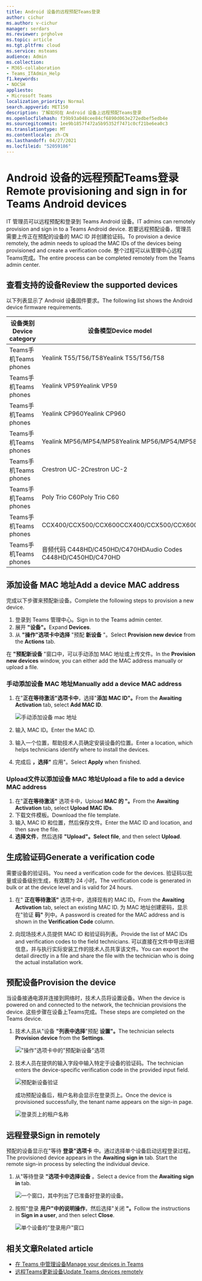 ```yaml
---
title: Android 设备的远程预配Teams登录
author: cichur
ms.author: v-cichur
manager: serdars
ms.reviewer: prgholve
ms.topic: article
ms.tgt.pltfrm: cloud
ms.service: msteams
audience: Admin
ms.collection:
- M365-collaboration
- Teams_ITAdmin_Help
f1.keywords:
- NOCSH
appliesto:
- Microsoft Teams
localization_priority: Normal
search.appverid: MET150
description: 了解如何在 Android 设备上远程预配Teams登录
ms.openlocfilehash: f39b93a048cee84cf6890d063e272edbef5edb4e
ms.sourcegitcommit: 1ee9b1857f472a5b95352f7471c0cf21be6ea0c3
ms.translationtype: MT
ms.contentlocale: zh-CN
ms.lasthandoff: 04/27/2021
ms.locfileid: "52059186"
---
```

# <a name="remote-provisioning-and-sign-in-for-teams-android-devices"></a><span data-ttu-id="ccbf9-103">Android 设备的远程预配Teams登录</span><span class="sxs-lookup"><span data-stu-id="ccbf9-103">Remote provisioning and sign in for Teams Android devices</span></span>

<span data-ttu-id="ccbf9-104">IT 管理员可以远程预配和登录到 Teams Android 设备。</span><span class="sxs-lookup"><span data-stu-id="ccbf9-104">IT admins can remotely provision and sign in to a Teams Android device.</span></span> <span data-ttu-id="ccbf9-105">若要远程预配设备，管理员需要上传正在预配的设备的 MAC ID 并创建验证码。</span><span class="sxs-lookup"><span data-stu-id="ccbf9-105">To provision a device remotely, the admin needs to upload the MAC IDs of the devices being provisioned and create a verification code.</span></span> <span data-ttu-id="ccbf9-106">整个过程可以从管理中心远程Teams完成。</span><span class="sxs-lookup"><span data-stu-id="ccbf9-106">The entire process can be completed remotely from the Teams admin center.</span></span>

## <a name="review-the-supported-devices"></a><span data-ttu-id="ccbf9-107">查看支持的设备</span><span class="sxs-lookup"><span data-stu-id="ccbf9-107">Review the supported devices</span></span>

<span data-ttu-id="ccbf9-108">以下列表显示了 Android 设备固件要求。</span><span class="sxs-lookup"><span data-stu-id="ccbf9-108">The following list shows the Android device firmware requirements.</span></span>

|<span data-ttu-id="ccbf9-109">设备类别</span><span class="sxs-lookup"><span data-stu-id="ccbf9-109">Device category</span></span>|<span data-ttu-id="ccbf9-110">设备模型</span><span class="sxs-lookup"><span data-stu-id="ccbf9-110">Device model</span></span>|<span data-ttu-id="ccbf9-111">固件版本</span><span class="sxs-lookup"><span data-stu-id="ccbf9-111">Firmware version</span></span>|
|-|-|-|
|<span data-ttu-id="ccbf9-112">Teams手机</span><span class="sxs-lookup"><span data-stu-id="ccbf9-112">Teams phones</span></span>|<span data-ttu-id="ccbf9-113">Yealink T55/T56/T58</span><span class="sxs-lookup"><span data-stu-id="ccbf9-113">Yealink T55/T56/T58</span></span>|<span data-ttu-id="ccbf9-114">58.15.0.124</span><span class="sxs-lookup"><span data-stu-id="ccbf9-114">58.15.0.124</span></span>|
|<span data-ttu-id="ccbf9-115">Teams手机</span><span class="sxs-lookup"><span data-stu-id="ccbf9-115">Teams phones</span></span>|<span data-ttu-id="ccbf9-116">Yealink VP59</span><span class="sxs-lookup"><span data-stu-id="ccbf9-116">Yealink VP59</span></span>|<span data-ttu-id="ccbf9-117">91.15.0.58</span><span class="sxs-lookup"><span data-stu-id="ccbf9-117">91.15.0.58</span></span>|
|<span data-ttu-id="ccbf9-118">Teams手机</span><span class="sxs-lookup"><span data-stu-id="ccbf9-118">Teams phones</span></span>|<span data-ttu-id="ccbf9-119">Yealink CP960</span><span class="sxs-lookup"><span data-stu-id="ccbf9-119">Yealink CP960</span></span>|<span data-ttu-id="ccbf9-120">73.15.0.117</span><span class="sxs-lookup"><span data-stu-id="ccbf9-120">73.15.0.117</span></span>|
|<span data-ttu-id="ccbf9-121">Teams手机</span><span class="sxs-lookup"><span data-stu-id="ccbf9-121">Teams phones</span></span>|<span data-ttu-id="ccbf9-122">Yealink MP56/MP54/MP58</span><span class="sxs-lookup"><span data-stu-id="ccbf9-122">Yealink MP56/MP54/MP58</span></span>|<span data-ttu-id="ccbf9-123">122.15.0.36</span><span class="sxs-lookup"><span data-stu-id="ccbf9-123">122.15.0.36</span></span>|
|<span data-ttu-id="ccbf9-124">Teams手机</span><span class="sxs-lookup"><span data-stu-id="ccbf9-124">Teams phones</span></span>|<span data-ttu-id="ccbf9-125">Crestron UC-2</span><span class="sxs-lookup"><span data-stu-id="ccbf9-125">Crestron UC-2</span></span>|<span data-ttu-id="ccbf9-126">1.0.3.52</span><span class="sxs-lookup"><span data-stu-id="ccbf9-126">1.0.3.52</span></span>|
|<span data-ttu-id="ccbf9-127">Teams手机</span><span class="sxs-lookup"><span data-stu-id="ccbf9-127">Teams phones</span></span>|  <span data-ttu-id="ccbf9-128">Poly Trio C60</span><span class="sxs-lookup"><span data-stu-id="ccbf9-128">Poly Trio C60</span></span>|  <span data-ttu-id="ccbf9-129">7.0.2.1071</span><span class="sxs-lookup"><span data-stu-id="ccbf9-129">7.0.2.1071</span></span>|
|<span data-ttu-id="ccbf9-130">Teams手机</span><span class="sxs-lookup"><span data-stu-id="ccbf9-130">Teams phones</span></span>|  <span data-ttu-id="ccbf9-131">CCX400/CCX500/CCX600</span><span class="sxs-lookup"><span data-stu-id="ccbf9-131">CCX400/CCX500/CCX600</span></span>    |<span data-ttu-id="ccbf9-132">7.0.2.1072</span><span class="sxs-lookup"><span data-stu-id="ccbf9-132">7.0.2.1072</span></span>|
|<span data-ttu-id="ccbf9-133">Teams手机</span><span class="sxs-lookup"><span data-stu-id="ccbf9-133">Teams phones</span></span>|  <span data-ttu-id="ccbf9-134">音频代码 C448HD/C450HD/C470HD</span><span class="sxs-lookup"><span data-stu-id="ccbf9-134">Audio Codes C448HD/C450HD/C470HD</span></span>|   <span data-ttu-id="ccbf9-135">1.10.120</span><span class="sxs-lookup"><span data-stu-id="ccbf9-135">1.10.120</span></span>|

## <a name="add-a-device-mac-address"></a><span data-ttu-id="ccbf9-136">添加设备 MAC 地址</span><span class="sxs-lookup"><span data-stu-id="ccbf9-136">Add a device MAC address</span></span>

<span data-ttu-id="ccbf9-137">完成以下步骤来预配新设备。</span><span class="sxs-lookup"><span data-stu-id="ccbf9-137">Complete the following steps to provision a new device.</span></span>

1. <span data-ttu-id="ccbf9-138">登录到 Teams 管理中心。</span><span class="sxs-lookup"><span data-stu-id="ccbf9-138">Sign in to the Teams admin center.</span></span>
2. <span data-ttu-id="ccbf9-139">展开 **"设备"。**</span><span class="sxs-lookup"><span data-stu-id="ccbf9-139">Expand **Devices**.</span></span>
3. <span data-ttu-id="ccbf9-140">从 **"操作"选项卡中选择** "预配 **新设备** "。</span><span class="sxs-lookup"><span data-stu-id="ccbf9-140">Select **Provision new device** from the **Actions** tab.</span></span>

<span data-ttu-id="ccbf9-141">在 **"预配新设备** "窗口中，可以手动添加 MAC 地址或上传文件。</span><span class="sxs-lookup"><span data-stu-id="ccbf9-141">In the **Provision new devices** window, you can either add the MAC address manually or upload a file.</span></span>

### <a name="manually-add-a-device-mac-address"></a><span data-ttu-id="ccbf9-142">手动添加设备 MAC 地址</span><span class="sxs-lookup"><span data-stu-id="ccbf9-142">Manually add a device MAC address</span></span>

1. <span data-ttu-id="ccbf9-143">在"**正在等待激活"选项卡中**，选择"**添加 MAC ID"。**</span><span class="sxs-lookup"><span data-stu-id="ccbf9-143">From the **Awaiting Activation** tab, select **Add MAC ID**.</span></span>

   ![手动添加设备 mac 地址](../media/remote-provision-6.png)

1. <span data-ttu-id="ccbf9-145">输入 MAC ID。</span><span class="sxs-lookup"><span data-stu-id="ccbf9-145">Enter the MAC ID.</span></span>
1. <span data-ttu-id="ccbf9-146">输入一个位置，帮助技术人员确定安装设备的位置。</span><span class="sxs-lookup"><span data-stu-id="ccbf9-146">Enter a location, which helps technicians identify where to install the devices.</span></span>
1. <span data-ttu-id="ccbf9-147">完成后 **，选择"** 应用"。</span><span class="sxs-lookup"><span data-stu-id="ccbf9-147">Select **Apply** when finished.</span></span>

### <a name="upload-a-file-to-add-a-device-mac-address"></a><span data-ttu-id="ccbf9-148">Upload文件以添加设备 MAC 地址</span><span class="sxs-lookup"><span data-stu-id="ccbf9-148">Upload a file to add a device MAC address</span></span>

1. <span data-ttu-id="ccbf9-149">在"**正在等待激活"** 选项卡中，Upload **MAC 的 "。**</span><span class="sxs-lookup"><span data-stu-id="ccbf9-149">From the **Awaiting Activation** tab, select **Upload MAC IDs**.</span></span>
2. <span data-ttu-id="ccbf9-150">下载文件模板。</span><span class="sxs-lookup"><span data-stu-id="ccbf9-150">Download the file template.</span></span>
3. <span data-ttu-id="ccbf9-151">输入 MAC ID 和位置，然后保存文件。</span><span class="sxs-lookup"><span data-stu-id="ccbf9-151">Enter the MAC ID and location, and then save the file.</span></span>
4. <span data-ttu-id="ccbf9-152">**选择文件**，然后选择 **"Upload"。**</span><span class="sxs-lookup"><span data-stu-id="ccbf9-152">**Select file**, and then select **Upload**.</span></span>

## <a name="generate-a-verification-code"></a><span data-ttu-id="ccbf9-153">生成验证码</span><span class="sxs-lookup"><span data-stu-id="ccbf9-153">Generate a verification code</span></span>

<span data-ttu-id="ccbf9-154">需要设备的验证码。</span><span class="sxs-lookup"><span data-stu-id="ccbf9-154">You need a verification code for the devices.</span></span> <span data-ttu-id="ccbf9-155">验证码以批量或设备级别生成，有效期为 24 小时。</span><span class="sxs-lookup"><span data-stu-id="ccbf9-155">The verification code is generated in bulk or at the device level and is valid for 24 hours.</span></span>

1. <span data-ttu-id="ccbf9-156">在" **正在等待激活"** 选项卡中，选择现有的 MAC ID。</span><span class="sxs-lookup"><span data-stu-id="ccbf9-156">From the **Awaiting Activation** tab, select an existing MAC ID.</span></span>
   <span data-ttu-id="ccbf9-157">为 MAC 地址创建密码，显示在"验证 **码"** 列中。</span><span class="sxs-lookup"><span data-stu-id="ccbf9-157">A password is created for the MAC address and is shown in the **Verification Code** column.</span></span>

2. <span data-ttu-id="ccbf9-158">向现场技术人员提供 MAC ID 和验证码列表。</span><span class="sxs-lookup"><span data-stu-id="ccbf9-158">Provide the list of MAC IDs and verification codes to the field technicians.</span></span> <span data-ttu-id="ccbf9-159">可以直接在文件中导出详细信息，并与执行实际安装工作的技术人员共享该文件。</span><span class="sxs-lookup"><span data-stu-id="ccbf9-159">You can export the detail directly in a file and share the file with the technician who is doing the actual installation work.</span></span>

## <a name="provision-the-device"></a><span data-ttu-id="ccbf9-160">预配设备</span><span class="sxs-lookup"><span data-stu-id="ccbf9-160">Provision the device</span></span>

<span data-ttu-id="ccbf9-161">当设备接通电源并连接到网络时，技术人员将设置设备。</span><span class="sxs-lookup"><span data-stu-id="ccbf9-161">When the device is powered on and connected to the network, the technician provisions the device.</span></span> <span data-ttu-id="ccbf9-162">这些步骤在设备上Teams完成。</span><span class="sxs-lookup"><span data-stu-id="ccbf9-162">These steps are completed on the Teams device.</span></span>

1. <span data-ttu-id="ccbf9-163">技术人员从"设备 **"列表中选择**"预配 **设置"。**</span><span class="sxs-lookup"><span data-stu-id="ccbf9-163">The technician selects **Provision device** from the **Settings**.</span></span>  

   !["操作"选项卡中的"预配新设备"选项](../media/provision-device1.png)
  
2. <span data-ttu-id="ccbf9-165">技术人员在提供的输入字段中输入特定于设备的验证码。</span><span class="sxs-lookup"><span data-stu-id="ccbf9-165">The technician enters the device-specific verification code in the provided input field.</span></span>

   ![预配新设备验证](../media/provision-device-verification1.png)

   <span data-ttu-id="ccbf9-167">成功预配设备后，租户名称会显示在登录页上。</span><span class="sxs-lookup"><span data-stu-id="ccbf9-167">Once the device is provisioned successfully, the tenant name appears on the sign-in page.</span></span>

   ![登录页上的租户名称](../media/provision-code.png)

## <a name="sign-in-remotely"></a><span data-ttu-id="ccbf9-169">远程登录</span><span class="sxs-lookup"><span data-stu-id="ccbf9-169">Sign in remotely</span></span>

<span data-ttu-id="ccbf9-170">预配的设备显示在"等待 **登录"选项卡** 中。通过选择单个设备启动远程登录过程。</span><span class="sxs-lookup"><span data-stu-id="ccbf9-170">The provisioned device appears in the **Awaiting sign in** tab. Start the remote sign-in process by selecting the individual device.</span></span>

1. <span data-ttu-id="ccbf9-171">从"等待登录 **"选项卡中选择设备** 。</span><span class="sxs-lookup"><span data-stu-id="ccbf9-171">Select a device from the **Awaiting sign in** tab.</span></span>

   ![一个窗口，其中列出了已准备好登录的设备。](../media/remote-device1.png)

2. <span data-ttu-id="ccbf9-173">按照"登录 **用户"中的说明操作**，然后选择"关闭 **"。**</span><span class="sxs-lookup"><span data-stu-id="ccbf9-173">Follow the instructions in **Sign in a user**, and then select **Close**.</span></span>

   ![单个设备的"登录用户"窗口](../media/sign-in-user.png)

## <a name="related-article"></a><span data-ttu-id="ccbf9-175">相关文章</span><span class="sxs-lookup"><span data-stu-id="ccbf9-175">Related article</span></span>

- [<span data-ttu-id="ccbf9-176">在 Teams 中管理设备</span><span class="sxs-lookup"><span data-stu-id="ccbf9-176">Manage your devices in Teams</span></span>](device-management.md)
- [<span data-ttu-id="ccbf9-177">远程Teams更新设备</span><span class="sxs-lookup"><span data-stu-id="ccbf9-177">Update Teams devices remotely</span></span>](remote-update.md)
